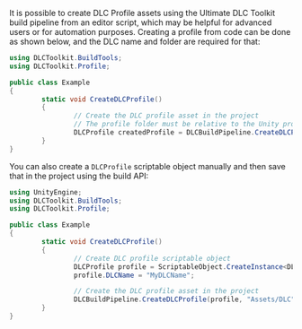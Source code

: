 It is possible to create DLC Profile assets using the Ultimate DLC Toolkit build pipeline from an editor script, which may be helpful for advanced users or for automation purposes.
Creating a profile from code can be done as shown below, and the DLC name and folder are required for that:
```cs
using DLCToolkit.BuildTools;
using DLCToolkit.Profile;

public class Example
{
        static void CreateDLCProfile()
        {
                // Create the DLC profile asset in the project
                // The profile folder must be relative to the Unity project
                DLCProfile createdProfile = DLCBuildPipeline.CreateDLCProfile("Assets/DLC", "MyDLCName");
        }
}
```
You can also create a `DLCProfile` scriptable object manually and then save that in the project using the build API:
```cs
using UnityEngine;
using DLCToolkit.BuildTools;
using DLCToolkit.Profile;

public class Example
{
        static void CreateDLCProfile()
        {
                // Create DLC profile scriptable object
                DLCProfile profile = ScriptableObject.CreateInstance<DLCProfile>();
                profile.DLCName = "MyDLCName";

                // Create the DLC profile asset in the project
                DLCBuildPipeline.CreateDLCProfile(profile, "Assets/DLC");
        }
}
```
